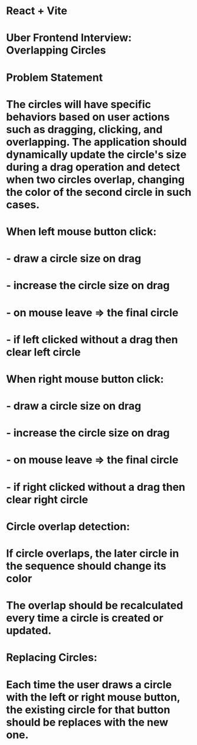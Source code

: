 # React + Vite

# Uber Frontend Interview: Overlapping Circles

# Problem Statement
# The circles will have specific behaviors based on user actions such as dragging, clicking, and overlapping. The application should dynamically update the circle's size during a drag operation and detect when two circles overlap, changing the color of the second circle in such cases.

# When left mouse button click:
# - draw a circle size on drag 
# - increase the circle size on drag
# - on mouse leave => the final circle
# - if left clicked without a drag then clear left circle


# When right mouse button click:
# - draw a circle size on drag 
# - increase the circle size on drag
# - on mouse leave => the final circle
# - if right clicked without a drag then clear right circle

# Circle overlap detection:
# If circle overlaps, the later circle in the sequence should change its color
# The overlap should be recalculated every time a circle is created or updated.

# Replacing Circles:
# Each time the user draws a circle with the left or right mouse button, the existing circle for that button should be replaces with the new one.

